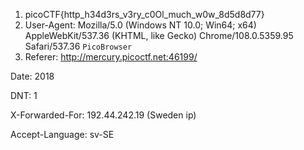 1. picoCTF{http_h34d3rs_v3ry_c0Ol_much_w0w_8d5d8d77}
2. User-Agent: Mozilla/5.0 (Windows NT 10.0; Win64; x64) AppleWebKit/537.36 (KHTML, like Gecko) Chrome/108.0.5359.95 Safari/537.36 `PicoBrowser`
3. Referer: http://mercury.picoctf.net:46199/

Date: 2018

DNT: 1

X-Forwarded-For: 192.44.242.19 (Sweden ip)

Accept-Language: sv-SE